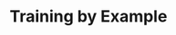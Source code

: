 ---
title: Training by Example
layout: custom
keywords: [Report, Epicor, Accounts]
description: Step by step guide on adding budget columns to your report templates.
---